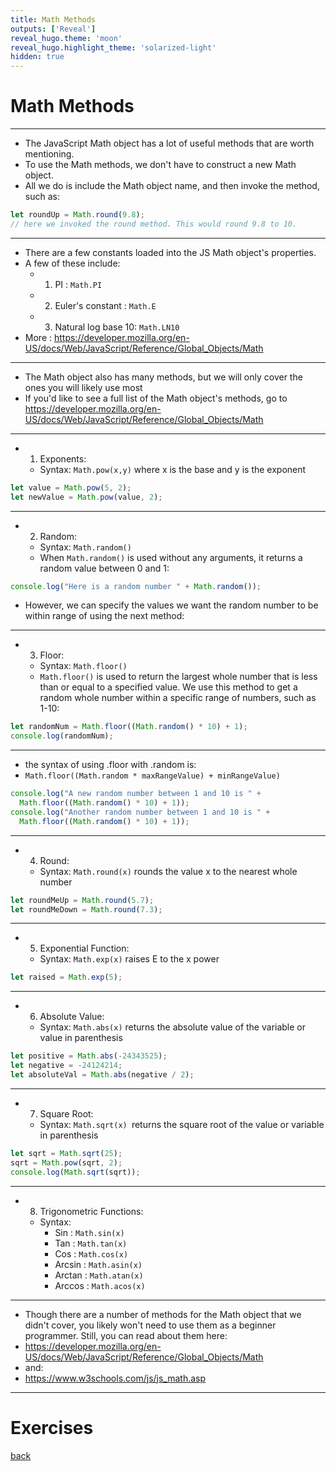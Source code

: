 ```yaml
---
title: Math Methods
outputs: ['Reveal']
reveal_hugo.theme: 'moon'
reveal_hugo.highlight_theme: 'solarized-light'
hidden: true
---
```


# Math Methods

---

* The JavaScript Math object has a lot of useful methods that are worth mentioning.
* To use the Math methods, we don't have to construct a new Math object.
* All we do is include the Math object name, and then invoke the method, such as:

```js
let roundUp = Math.round(9.8); 
// here we invoked the round method. This would round 9.8 to 10.
```

---

* There are a few constants loaded into the JS Math object's properties.
* A few of these include:
  * 1. PI : `Math.PI`
  * 2. Euler's constant : `Math.E`
  * 3. Natural log base 10: `Math.LN10`
* More : https://developer.mozilla.org/en-US/docs/Web/JavaScript/Reference/Global_Objects/Math

---

* The Math object also has many methods, but we will only cover the ones you will likely use most
* If you'd like to see a full list of the Math object's methods, go to https://developer.mozilla.org/en-US/docs/Web/JavaScript/Reference/Global_Objects/Math

---

* 1. Exponents:
  * Syntax: `Math.pow(x,y)` where x is the base and y is the exponent 

```js 
let value = Math.pow(5, 2);
let newValue = Math.pow(value, 2);
```

---

* 2. Random:
  * Syntax: `Math.random()` 
  * When `Math.random()` is used without any arguments, it returns a random value between 0 and 1:

```js 
console.log("Here is a random number " + Math.random());
```

* However, we can specify the values we want the random number to be within range of using the next method:

---

* 3. Floor:
  * Syntax: `Math.floor()` 
  * `Math.floor()` is used to return the largest whole number that is less than or equal to a specified value. We use this method to get a random whole number within a specific range of numbers, such as 1-10:

```js 
let randomNum = Math.floor((Math.random() * 10) + 1);
console.log(randomNum);
```

---

* the syntax of using .floor with .random is: 
* `Math.floor((Math.random * maxRangeValue) + minRangeValue)`

```js
console.log("A new random number between 1 and 10 is " + 
  Math.floor((Math.random() * 10) + 1));
console.log("Another random number between 1 and 10 is " + 
  Math.floor((Math.random() * 10) + 1));
```

---

* 4. Round:
  * Syntax: `Math.round(x)` rounds the value x to the nearest whole number

```js
let roundMeUp = Math.round(5.7);
let roundMeDown = Math.round(7.3);
```

---

* 5. Exponential Function:
  * Syntax: `Math.exp(x)` raises E to the x power

```js
let raised = Math.exp(5);
```

---

* 6. Absolute Value:
  * Syntax: `Math.abs(x)` returns the absolute value of the variable or value in parenthesis

```js
let positive = Math.abs(-24343525);
let negative = -24124214;
let absoluteVal = Math.abs(negative / 2);
```

---

* 7. Square Root:
  * Syntax: `Math.sqrt(x) `returns the square root of the value or variable in parenthesis

```js
let sqrt = Math.sqrt(25);
sqrt = Math.pow(sqrt, 2);
console.log(Math.sqrt(sqrt));
```

---

* 8. Trigonometric Functions:
  * Syntax: 
    * Sin : `Math.sin(x)`
    * Tan : `Math.tan(x)`
    * Cos : `Math.cos(x)`
    * Arcsin : `Math.asin(x)`
    * Arctan : `Math.atan(x)`
    * Arccos : `Math.acos(x)`

---

* Though there are a number of methods for the Math object that we didn't cover, you likely won't need to use them as a beginner programmer. Still, you can read about them here: 
* https://developer.mozilla.org/en-US/docs/Web/JavaScript/Reference/Global_Objects/Math
* and:
* https://www.w3schools.com/js/js_math.asp

---
# Exercises


[back](..)
